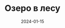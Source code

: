 ﻿---
title: "Озеро в лесу"
date: 2024-01-15
draft: false
route_type: "лесной"
distance: 5.0
duration: "49 часов"
difficulty: "сложный"
location: "Центральный парк"
coordinates: [55.79422, 37.6153]  
route_points:                     
  - name: "озеро"
    coordinates: [55.987319, 37.6187]
    description: "Главный вход в лесопарк"
  - name: "Озеро"
    coordinates: [55.676, 36.662] 
    description: "Живописное озеро с утками"
  - name: "Смотровая площадка"   
    coordinates: [55.779, 37.61]
    description: "Вид на озеро"
---
